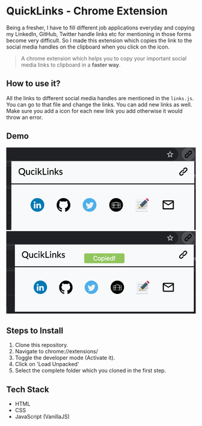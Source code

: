 # QuickLinks - Chrome Extension

Being a fresher, I have to fill different job applications everyday and copying my LinkedIn, GitHub, Twitter handle links etc for mentioning in those forms become very difficult. So I made this extension which copies the link to the social media handles on the clipboard when you click on the icon.


> A chrome extension which helps you to copy your important social media links to clipboard in a **faster way**.

## How to use it?

All the links to different social media handles are mentioned in the ```links.js```. You can go to that file and change the links. You can add new links as well. Make sure you add a icon for each new link you add otherwise it would throw an error.

## Demo
![Demo Photo](./demoQuickLink.png)
![Demo Photo](./demo2.png)



## Steps to Install
1. Clone this repository.
2. Navigate to chrome://extensions/
3. Toggle the developer mode (Activate it).
4. Click on 'Load Unpacked'
5. Select the complete folder which you cloned in the first step.

## Tech Stack
- HTML
- CSS
- JavaScript (VanillaJS)